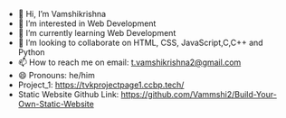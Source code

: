 - 👋 Hi, I’m Vamshikrishna
- 👀 I’m interested in Web Development
- 🌱 I’m currently learning Web Development
- 💞️ I’m looking to collaborate on HTML, CSS, JavaScript,C,C++ and Python
- 📫 How to reach me on email: t.vamshikrishna2@gmail.com
- 😄 Pronouns: he/him
- Project_1: https://tvkprojectpage1.ccbp.tech/
- Static Website Github Link: https://github.com/Vammshi2/Build-Your-Own-Static-Website

<!---
Vammshi2/Vammshi2 is a ✨ special ✨ repository because its `README.md` (this file) appears on your GitHub profile.
You can click the Preview link to take a look at your changes.
--->
